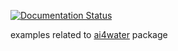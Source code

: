 [![Documentation Status](https://readthedocs.org/projects/ai4water-examples/badge/?version=latest)](https://ai4water-examples.readthedocs.io/en/latest/?badge=latest)


examples related to [ai4water](https://ai4water.readthedocs.io/) package
